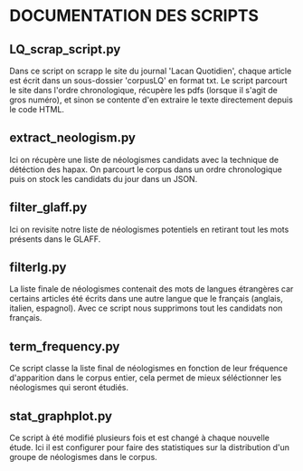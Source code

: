 # DOCUMENTATION DES SCRIPTS

## LQ_scrap_script.py
Dans ce script on scrapp le site du journal 'Lacan Quotidien', chaque article est écrit dans un sous-dossier 'corpusLQ' en format txt. Le script parcourt le site dans l'ordre chronologique, récupère les pdfs (lorsque il s'agit de gros numéro), et sinon se contente d'en extraire le texte directement depuis le code HTML.

## extract_neologism.py
Ici on récupère une liste de néologismes candidats avec la technique de détéction des hapax. On parcourt le corpus dans un ordre chronologique puis on stock les candidats du jour dans un JSON.

## filter_glaff.py
Ici on revisite notre liste de néologismes potentiels en retirant tout les mots présents dans le GLAFF.

## filterlg.py
La liste finale de néologismes contenait des mots de langues étrangères car certains articles été écrits dans une autre langue que le français (anglais, italien, espagnol). Avec ce script nous supprimons tout les candidats non français.

## term_frequency.py
Ce script classe la liste final de néologismes en fonction de leur fréquence d'apparition dans le corpus entier, cela permet de mieux séléctionner les néologismes qui seront étudiés.

## stat_graphplot.py
Ce script à été modifié plusieurs fois et est changé à chaque nouvelle étude. Ici il est configurer pour faire des statistiques sur la distribution d'un groupe de néologismes dans le corpus.

